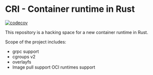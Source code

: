 # CRI - Container runtime in Rust

[![codecov](https://codecov.io/gh/cri-o/cri/branch/master/graph/badge.svg)](https://codecov.io/gh/cri-o/cri)

This repository is a hacking space for a new container runtime in Rust. 

Scope of the project includes:
* grpc support
* cgroups v2
* overlayfs 
* Image pull support 
 OCI runtimes support
